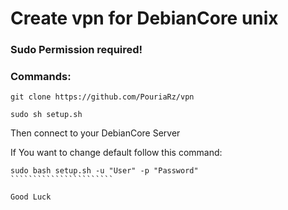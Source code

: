 <h1>Create vpn for DebianCore unix</h1>

<h3>Sudo Permission required!</h3>
<h3>Commands:</h3>

````````````````````````````````
git clone https://github.com/PouriaRz/vpn

sudo sh setup.sh
````````````````````````````````


Then connect to your DebianCore Server

If You want to change default follow this command:


````````````````````````
sudo bash setup.sh -u "User" -p "Password"
```````````````````````

Good Luck
